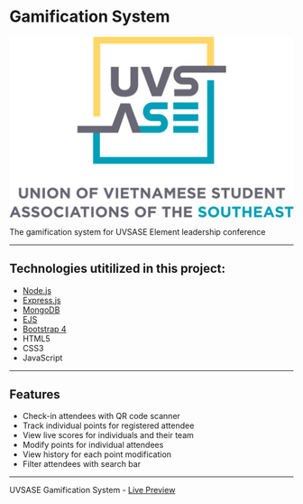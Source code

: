 
# Gamification System

![Image](https://github.com/AndyUGA/Element/blob/master/public/images/uvsase2.png)

The gamification system for UVSASE Element leadership conference

------------------------------------------------------------------------------------------------------------------------------  

## Technologies utitilized in this project:
- [Node.js](https://nodejs.org/en/) 
- [Express.js](https://expressjs.com)
- [MongoDB](https://www.mongodb.com) 
- [EJS](https://ejs.co)
- [Bootstrap 4](https://getbootstrap.com)
- HTML5
- CSS3
- JavaScript

---------------------------------------------------------------------------------------------------------------------------
## Features
- Check-in attendees with QR code scanner
- Track individual points for registered attendee
- View live scores for individuals and their team
- Modify points for individual attendees
- View history for each point modification 
- Filter attendees with search bar


---------------------------------------------------------------------------------------------------------------------------

UVSASE Gamification System - [Live Preview](https://vivacious-trigonometry.glitch.me)
